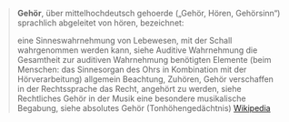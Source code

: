> **Gehör**, über mittelhochdeutsch gehoerde („Gehör, Hören, Gehörsinn“) sprachlich abgeleitet von hören, bezeichnet:
>
> eine Sinneswahrnehmung von Lebewesen, mit der Schall wahrgenommen werden kann, siehe Auditive Wahrnehmung
> die Gesamtheit zur auditiven Wahrnehmung benötigten Elemente (beim Menschen: das Sinnesorgan des Ohrs in Kombination mit der Hörverarbeitung)
> allgemein Beachtung, Zuhören, Gehör verschaffen
> in der Rechtssprache das Recht, angehört zu werden, siehe Rechtliches Gehör
> in der Musik eine besondere musikalische Begabung, siehe absolutes Gehör (Tonhöhengedächtnis)
> [Wikipedia](https://de.wikipedia.org/wiki/Geh%C3%B6r)